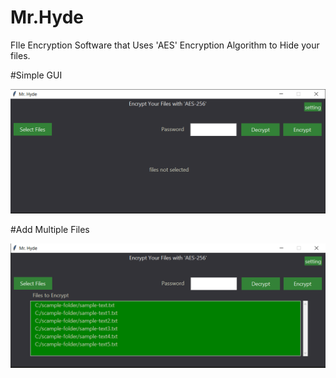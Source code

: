 # Mr.Hyde
FIle Encryption Software that Uses 'AES' Encryption Algorithm to Hide your files.

#Simple GUI


![alt text](screenshots/scr1.png)


#Add Multiple Files


![alt text](screenshots/scr2.png)
